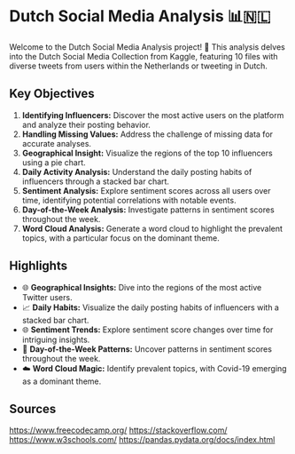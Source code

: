 # Dutch Social Media Analysis 📊🇳🇱

Welcome to the Dutch Social Media Analysis project! 🚀 This analysis delves into the Dutch Social Media Collection from Kaggle, featuring 10 files with diverse tweets from users within the Netherlands or tweeting in Dutch.

## Key Objectives

1. **Identifying Influencers:** Discover the most active users on the platform and analyze their posting behavior.
2. **Handling Missing Values:** Address the challenge of missing data for accurate analyses.
3. **Geographical Insight:** Visualize the regions of the top 10 influencers using a pie chart.
4. **Daily Activity Analysis:** Understand the daily posting habits of influencers through a stacked bar chart.
5. **Sentiment Analysis:** Explore sentiment scores across all users over time, identifying potential correlations with notable events.
6. **Day-of-the-Week Analysis:** Investigate patterns in sentiment scores throughout the week.
7. **Word Cloud Analysis:** Generate a word cloud to highlight the prevalent topics, with a particular focus on the dominant theme.

## Highlights

- 🌐 **Geographical Insights:** Dive into the regions of the most active Twitter users.
- 📈 **Daily Habits:** Visualize the daily posting habits of influencers with a stacked bar chart.
- 🌐 **Sentiment Trends:** Explore sentiment score changes over time for intriguing insights.
- 📅 **Day-of-the-Week Patterns:** Uncover patterns in sentiment scores throughout the week.
- ☁️ **Word Cloud Magic:** Identify prevalent topics, with Covid-19 emerging as a dominant theme.


## Sources
https://www.freecodecamp.org/
https://stackoverflow.com/
https://www.w3schools.com/
https://pandas.pydata.org/docs/index.html
